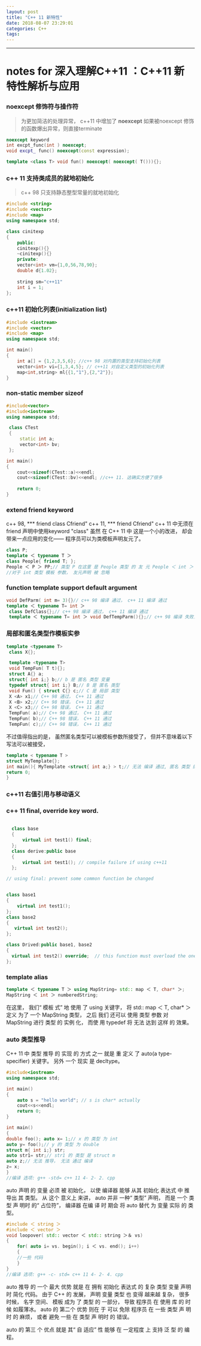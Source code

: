 ```yaml
---
layout: post
title: "C++ 11 新特性"
date: 2018-08-07 23:29:01
categories: C++
tags:
---
```


--------------------------
# notes for 深入理解C++11 ：C++11 新特性解析与应用 

### noexcept 修饰符与操作符
> 为更加简洁的处理异常， c++11 中增加了 **noexcept** 如果被noexcept 修饰的函数爆出异常，则直接terminate

```c++
noexcept keyword
int excpt_func(int ) noexcept;
void excpt_ func() noexcept(const expression);

template <class T> void fun() noexcept( noexcept( T())){};

```
### c++ 11 支持类成员的就地初始化
> c++ 98 只支持静态整型常量的就地初始化
 
```c++
#include <string>
#include <vector>
#include <map>
using namespace std;

class cinitexp
{
    public:
    cinitexp(){}
    ~cinitexp(){}
    private:
    vector<int> vm={1,0,56,78,90};
    double d{1.02};
 
    string sm="c++11"
    int i = 1;
};

```

### c++11 初始化列表(initialization list)

```c++
#include <iostream>
#include <vector>
#include <map>
using namespace std;

int main()
{
    int a[] = {1,2,3,5,6}; //c++ 98 对内置的类型支持初始化列表
    vector<int> vi={1,3,4,5}; // c++11 对自定义类型的初始化列表
    map<int,string> ml{{1,"1"},{2,"2"}};
}


```

### non-static member sizeof
```c++
#include<vector>
#include<iostream>
using namespace std;

 class CTest
 {
     static int a;
     vector<int> bv;
 };

int main()
{
    cout<<sizeof(CTest::a)<<endl;
    cout<<sizeof(CTest::bv)<<endl; //c++ 11. 这确实方便了很多
    
    return 0;
}


```

### extend friend keyword

c++ 98, *** friend class Cfriend"
c++ 11, *** friend Cfriend"
c++ 11 中无须在friend 声明中使用keyword "class"
虽然 在 C++ 11 中 这是一个小的改进， 却会带来一点应用的变化—— 程序员可以为类模板声明友元了。

```c++
class P; 
template ＜ typename T ＞ 
class People{ friend T; }; 
People ＜ P ＞ PP;// 类型 P 在这里 是 People 类型 的 友 元 People ＜ int ＞ Pi;
//对于 int 类型 模板 参数， 友元声明 被 忽略
```

### function template support default argument

```c++
void DefParm( int m= 3){}// c++ 98 编译 通过， c++ 11 编译 通过
template ＜ typename T= int ＞
 class DefClass{};// c++ 98 编译 通过， c++ 11 编译 通过 
 template ＜ typename T= int ＞ void DefTempParm(){};// c++ 98 编译 失败， c++ 11 编译 通过
```

### 局部和匿名类型作模板实参

```c++
template <typename T>
 class X{};

 template <typename T>
 void TempFun( T t){}; 
 struct A{} a;
 struct{ int i;} b;// b 是 匿名 类型 变量 
 typedef struct{ int i;} B;// B 是 匿名 类型 
 void Fun() { struct C{} c;// C 是 局部 类型 
 X <A> x1;// C++ 98 通过， C++ 11 通过 
 X <B> x2;// C++ 98 错误， C++ 11 通过 
 X <C> x3;// C++ 98 错误， C++ 11 通过 
 TempFun( a);// C++ 98 通过， C++ 11 通过 
 TempFun( b);// C++ 98 错误， C++ 11 通过 
 TempFun( c);// C++ 98 错误， C++ 11 通过

```
不过值得指出的是， 虽然匿名类型可以被模板参数所接受了， 但并不意味着以下写法可以被接受，

```c++
template < typename T > 
struct MyTemplate{}; 
int main(){ MyTemplate <struct{ int a;} > t;// 无法 编译 通过, 匿名 类型 的 声明 不能 在 模板 实 参 位置 
return 0;
}
```

  

### c++11 右值引用与移动语义

### c++ 11 final, override key word.

```c++
  
  class base
  {
      virtual int test1() final;
  };
  class derive:public base
  {
      virtual int test1(); // compile failure if using c++11
  };

// using final: prevent some common function be changed


class base1
{
    virtual int test1();
};
class base2
{
   virtual int test2();  
};

class Drived:public base1, base2
{
  virtual int test2() override;  // this function must overload the one which is a member of one of its base class
};


```
### template alias

```c++
template ＜ typename T ＞ using MapString= std:: map ＜ T, char* ＞; 
MapString ＜ int ＞ numberedString;
```
在这里， 我们“ 模板 式” 地 使用 了 using 关键字， 将 std:: map ＜ T, char* ＞ 定义 为了 一个 MapString 类型， 之后 我们 还可以 使用 类型 参数 对 MapString 进行 类型 的 实例 化， 而使 用 typedef 将 无法 达到 这样 的 效果。

### auto 类型推导
C++ 11 中 类型 推导 的 实现 的 方式 之一 就是 重 定义 了 auto(a type-specifier) 关键字。 另外 一个 现实 是 decltype。

```c++
#include<iostream>
using namespace std;

int main()
{
    auto s = "hello world"; // s is char* actually
    cout<<s<<endl;
    return 0;
}

```

```c++
int main()
{
double foo(); auto x= 1;// x 的 类型 为 int 
auto y= foo();// y 的 类型 为 double 
struct m{ int i;} str; 
auto str1= str;// str1 的 类型 是 struct m 
auto z;// 无法 推导， 无法 通过 编译 
z= x; 
} 
//编译 选项: g++ -std= c++ 11 4- 2- 2. cpp
```
auto 声明 的 变量 必须 被 初始化， 以使 编译器 能够 从其 初始化 表达式 中 推
导出 其 类型。 从 这个 意义上 来讲， auto 并非 一种“ 类型” 声明， 而是 一个 类型 声 明时 的“ 占位符”， 编译器 在编 译 时 期会 将 auto 替代 为 变量 实际 的 类型。
```c++
#include ＜ string ＞ 
#include ＜ vector ＞ 
void loopover( std:: vector ＜ std:: string ＞＆ vs)
{ 
    for( auto i= vs. begin(); i ＜ vs. end(); i++)
    { 
    //一些 代码 
    }
} 
//编译 选项: g++ -c- std= c++ 11 4- 2- 4. cpp
```


auto 推导 的 一个 最大 优势 就是 在 拥有 初始化 表达式 的 复杂 类型 变量 声明 时 简化 代码。 由于 C++ 的 发展， 声明 变量 类型 也 变得 越来越 复杂， 很多 时候， 名字 空间、 模板 成为 了 类型 的 一部分， 导致 程序员 在 使用 库 的 时候 如履薄冰。
auto 的 第二个 优势 则在 于 可以 免除 程序员 在 一些 类型 声 明时 的 麻烦， 或者 避免 一些 在 类型 声 明时 的 错误。

auto 的 第三 个 优点 就是 其“ 自 适应” 性 能够 在 一定程度 上 支持 泛 型 的 编程。

